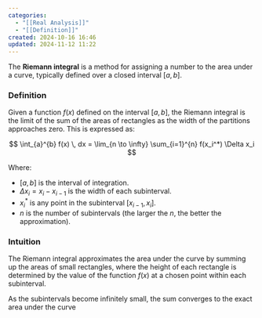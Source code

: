 ```yaml
---
categories:
  - "[[Real Analysis]]"
  - "[[Definition]]"
created: 2024-10-16 16:46
updated: 2024-11-12 11:22
---
```

The **Riemann integral** is a method for assigning a number to the area under a curve, typically defined over a closed interval $[a, b]$.

### Definition

Given a function $f(x)$ defined on the interval $[a, b]$, the Riemann integral is the limit of the sum of the areas of rectangles as the width of the partitions approaches zero. This is expressed as:

$$
\int_{a}^{b} f(x) \, dx = \lim_{n \to \infty} \sum_{i=1}^{n} f(x_i^*) \Delta x_i
$$

Where:

- $[a, b]$ is the interval of integration.
- $\Delta x_i = x_i - x_{i-1}$ is the width of each subinterval.
- $x_i^*$ is any point in the subinterval $[x_{i-1}, x_i]$.
- $n$ is the number of subintervals (the larger the $n$, the better the approximation).

### Intuition

The Riemann integral approximates the area under the curve by summing up the areas of small rectangles, where the height of each rectangle is determined by the value of the function $f(x)$ at a chosen point within each subinterval.

As the subintervals become infinitely small, the sum converges to the exact area under the curve